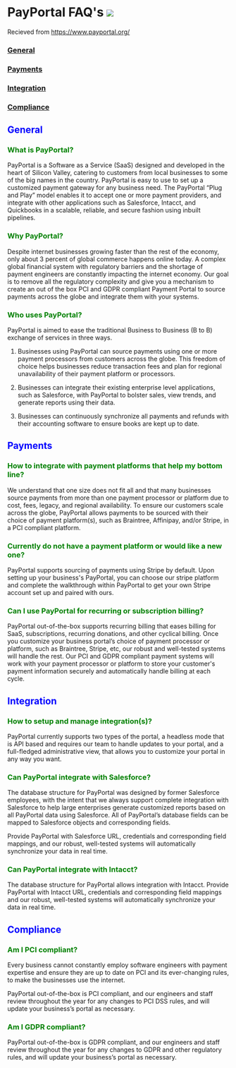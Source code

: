 <!---
title: "Payportal FAQs"
date: 2019-06-18T14:39:21-07:00
draft: true
---> 

#  PayPortal  FAQ's   ![](https://i.ytimg.com/vi/IQRsJvNwMCU/maxresdefault.jpg)
Recieved from https://www.payportal.org/ 
### [**General**](#general)   
### [**Payments**](#payments)    
### [**Integration**](#integration)    
### [**Compliance**](#compliance)  
## <span style="color:blue">**General**<a id="general"></a></span>    
### <span style="color:green">**What is PayPortal?**</span>
PayPortal is a Software as a Service (SaaS) designed and developed in the heart 
of Silicon Valley, catering to customers from local businesses to some of the big 
names in the country. PayPortal is easy to use to set up a customized payment 
gateway for any business need. The PayPortal “Plug and Play” model enables it to 
accept one or more payment providers, and integrate with other applications such 
as Salesforce, Intacct, and Quickbooks in a scalable, reliable, and secure 
fashion using inbuilt pipelines.

### <span style="color:green">**Why PayPortal?**</span>
Despite internet businesses growing faster than the rest of the economy, 
only about 3 percent of global commerce happens online today. 
A complex global financial system with regulatory barriers 
and the shortage of payment engineers are constantly impacting 
the internet economy. Our goal is to remove all the regulatory 
complexity and give you a mechanism to create an out of the box PCI and 
GDPR compliant Payment Portal to source payments across the globe and 
integrate them with your systems.

### <span style="color:green">**Who uses PayPortal?**</span>


PayPortal is aimed to ease the traditional Business to Business (B to B) exchange of services in three ways.

1. Businesses using PayPortal can source payments using one or more payment processors from customers across the globe. This freedom of choice helps businesses reduce transaction fees and plan for regional unavailability of their payment platform or processors.

2. Businesses can integrate their existing enterprise level applications, such as Salesforce, with PayPortal to bolster sales, view trends, and generate reports using their data.

3. Businesses can continuously synchronize all payments and refunds with their accounting software to ensure books are kept up to date.

## <span style="color:blue">**Payments**<a id="payments"></a></span>

### <span style="color:green">**How to integrate with payment platforms that help my bottom line?**</span>

We understand that one size does not fit all and that many businesses source payments from more than one payment processor or platform due to cost, fees, legacy, and regional availability. To ensure our customers scale across the globe, PayPortal allows payments to be sourced with their choice of payment platform(s), such as Braintree, Affinipay, and/or Stripe, in a PCI compliant platform.



### <span style="color:green">**Currently do not have a payment platform or would like a new one?**</span>
PayPortal supports sourcing of payments using Stripe by default. Upon setting up your business's PayPortal, you can choose our stripe platform and complete the walkthrough within PayPortal to get your own Stripe account set up and paired with ours.

### <span style="color:green">**Can I use PayPortal for recurring or subscription billing?**</span>
PayPortal out-of-the-box supports recurring billing that eases billing for SaaS, subscriptions, recurring donations, and other cyclical billing. Once you customize your business portal’s choice of payment processor or platform, such as Braintree, Stripe, etc, our robust and well-tested systems will handle the rest. Our PCI and GDPR compliant payment systems will work with your payment processor or platform to store your customer's payment information securely and automatically handle billing at each cycle.

## <span style="color:blue">**Integration**<a id="integration"></a></span>

### <span style="color:green">**How to setup and manage integration(s)?**</span>
PayPortal currently supports two types of the portal, a headless mode that is API based and requires our team to handle updates to your portal, and a full-fledged administrative view, that allows you to customize your portal in any way you want.

### <span style="color:green">**Can PayPortal integrate with Salesforce?**</span>
The database structure for PayPortal was designed by former Salesforce employees, with the intent that we always support complete integration with Salesforce to help large enterprises generate customized reports based on all PayPortal data using Salesforce. All of PayPortal’s database fields can be mapped to Salesforce objects and corresponding fields.

Provide PayPortal with Salesforce URL, credentials and corresponding field mappings, and our robust, well-tested systems will automatically synchronize your data in real time.
### <span style="color:green">**Can PayPortal integrate with Intacct?**</span>
The database structure for PayPortal allows integration with Intacct. Provide PayPortal with Intacct URL, credentials and corresponding field mappings and our robust, well-tested systems will automatically synchronize your data in real time.

## <span style="color:blue">**Compliance**<a id="compliance"></a></span>
### <span style="color:green">**Am I PCI compliant?**</span>
Every business cannot constantly employ software engineers with payment expertise and ensure they are up to date on PCI and its ever-changing rules, to make the businesses use the internet.

PayPortal out-of-the-box is PCI compliant, and our engineers and staff review throughout the year for any changes to PCI DSS rules, and will update your business’s portal as necessary.
### <span style="color:green">**Am I GDPR compliant?**</span>
PayPortal out-of-the-box is GDPR compliant, and our engineers and staff review throughout the year for any changes to GDPR and other regulatory rules, and will update your business’s portal as necessary.

